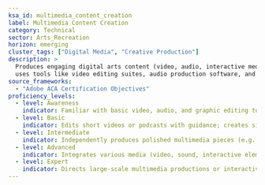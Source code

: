 ```yaml
---  
ksa_id: multimedia_content_creation  
label: Multimedia Content Creation  
category: Technical  
sector: Arts_Recreation  
horizon: emerging  
cluster_tags: ["Digital Media", "Creative Production"]  
description: >  
  Produces engaging digital arts content (video, audio, interactive media) for entertainment or educational purposes;  
  uses tools like video editing suites, audio production software, and graphic design programs to create multimedia experiences.  
source_frameworks:  
  - "Adobe ACA Certification Objectives"  
proficiency_levels:  
  - level: Awareness  
    indicator: Familiar with basic video, audio, and graphic editing tools; can assist in simple content tasks.  
  - level: Basic  
    indicator: Edits short videos or podcasts with guidance; creates simple graphics or animations for online content.  
  - level: Intermediate  
    indicator: Independently produces polished multimedia pieces (e.g. a short film or podcast series) using professional software.  
  - level: Advanced  
    indicator: Integrates various media (video, sound, interactive elements) into cohesive digital projects; optimises content for different platforms (streaming, social media).  
  - level: Expert  
    indicator: Directs large-scale multimedia productions or interactive art installations; mentors others and pushes creative boundaries, aligning with industry best practices.  
---  
```

